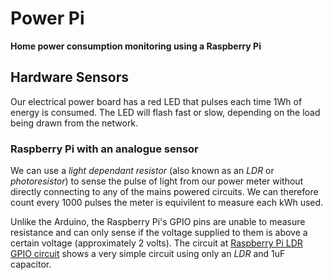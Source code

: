 # Power Pi
**Home power consumption monitoring using a Raspberry Pi**

## Hardware Sensors
Our electrical power board has a red LED that pulses each time 1Wh of energy is consumed.   The LED will flash fast or slow, depending on the load being drawn from the network. 


### Raspberry Pi with an analogue sensor
We can use a _light dependant resistor_ (also known as an _LDR_ or _photoresistor_) to sense the pulse of light from our power meter without directly connecting to any of the mains powered circuits.  We can therefore count every 1000 pulses the meter is equivilent to measure each kWh used.  

 Unlike the Arduino, the Raspberry Pi's GPIO pins are unable to measure resistance and can only sense if the voltage supplied to them is above a certain voltage (approximately 2 volts). The circuit at [Raspberry Pi LDR GPIO circuit](http://www.instructables.com/id/Raspberry-Pi-GPIO-Circuits-Using-an-LDR-Analogue-S/) shows a very simple circuit using only an _LDR_ and 1uF capacitor.


